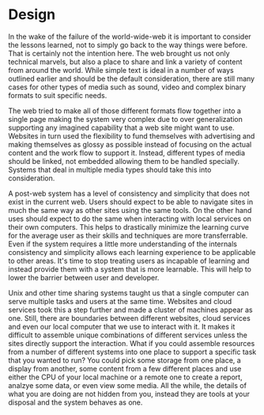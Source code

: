 # Design

In the wake of the failure of the world-wide-web it is important to consider the lessons learned, 
not to simply go back to the way things were before. That is certainly not the intention here.
The web brought us not only technical marvels, but also a place to share and link
a variety of content from around the world. While simple text is ideal in a number of ways
outlined earlier and should be the default consideration, there are still many cases for other
types of media such as sound, video and complex binary formats to suit specific needs.

The web tried to make all of those different formats flow together into a single page
making the system very complex due to over generalization supporting any imagined capability
that a web site might want to use. Websites in turn used the flexibility to fund themselves
with advertising and making themselves as glossy as possible instead of focusing on the
actual content and the work flow to support it. Instead, different types of media should be
linked, not embedded allowing them to be handled specially. Systems that deal in multiple
media types should take this into consideration.

A post-web system has a level of consistency and simplicity that does not exist in the
current web. Users should expect to be able to navigate sites in much the same way as other
sites using the same tools. On the other hand uses should expect to do the same when interacting
with local services on their own computers. This helps to drastically minimize the learning
curve for the average user as their skills and techniques are more transferrable. Even if the
system requires a little more understanding of the internals consistency and simplicity allows
each learning experience to be applicable to other areas. It's time to stop treating users
as incapable of learning and instead provide them with a system that is more learnable. This
will help to lower the barrier between user and developer.

Unix and other time sharing systems taught us that a single computer can serve multiple
tasks and users at the same time. Websites and cloud services took this a step further
and made a cluster of machines appear as one. Still, there are boundaries between different
websites, cloud services and even our local computer that we use to interact with it. It makes
it difficult to assemble unique combinations of different services unless the sites directly
support the interaction. What if you could assemble resources from a number of different systems
into one place to support a specific task that you wanted to run? You could pick some storage
from one place, a display from another, some content from a few different places and use either the
CPU of your local machine or a remote one to create a report, analzye some data, or even view
some media. All the while, the details of what you are doing are not hidden from you, instead
they are tools at your disposal and the system behaves as one.
